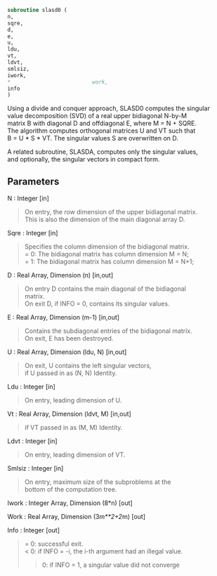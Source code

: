 ```fortran  
subroutine slasd0 (  
n,  
sqre,  
d,  
e,  
u,  
ldu,  
vt,  
ldvt,  
smlsiz,  
iwork,  
*                          work,  
info  
)  
```  
  
Using a divide and conquer approach, SLASD0 computes the singular  
value decomposition (SVD) of a real upper bidiagonal N-by-M  
matrix B with diagonal D and offdiagonal E, where M = N + SQRE.  
The algorithm computes orthogonal matrices U and VT such that  
B = U * S * VT. The singular values S are overwritten on D.  
  
A related subroutine, SLASDA, computes only the singular values,  
and optionally, the singular vectors in compact form.  
  
## Parameters  
N : Integer [in]  
> On entry, the row dimension of the upper bidiagonal matrix.  
> This is also the dimension of the main diagonal array D.  
  
Sqre : Integer [in]  
> Specifies the column dimension of the bidiagonal matrix.  
> = 0: The bidiagonal matrix has column dimension M = N;  
> = 1: The bidiagonal matrix has column dimension M = N+1;  
  
D : Real Array, Dimension (n) [in,out]  
> On entry D contains the main diagonal of the bidiagonal  
> matrix.  
> On exit D, if INFO = 0, contains its singular values.  
  
E : Real Array, Dimension (m-1) [in,out]  
> Contains the subdiagonal entries of the bidiagonal matrix.  
> On exit, E has been destroyed.  
  
U : Real Array, Dimension (ldu, N) [in,out]  
> On exit, U contains the left singular vectors,  
> if U passed in as (N, N) Identity.  
  
Ldu : Integer [in]  
> On entry, leading dimension of U.  
  
Vt : Real Array, Dimension (ldvt, M) [in,out]  
> if VT passed in as (M, M) Identity.  
  
Ldvt : Integer [in]  
> On entry, leading dimension of VT.  
  
Smlsiz : Integer [in]  
> On entry, maximum size of the subproblems at the  
> bottom of the computation tree.  
  
Iwork : Integer Array, Dimension (8*n) [out]  
  
Work : Real Array, Dimension (3*m**2+2*m) [out]  
  
Info : Integer [out]  
> = 0:  successful exit.  
> < 0:  if INFO = -i, the i-th argument had an illegal value.  
> > 0:  if INFO = 1, a singular value did not converge  
  
